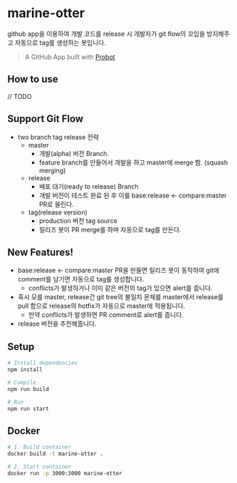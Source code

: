 # marine-otter
github app을 이용하여 개발 코드를 release 시 개발자가 git flow의 꼬임을 방지해주고 자동으로 tag를 생성하는 봇입니다.
> A GitHub App built with [Probot](https://github.com/probot/probot)



## How to use
// TODO

## Support Git Flow
- two branch tag release 전략
  - master
    - 개발(alpha) 버전 Branch.
    - feature branch를 만들어서 개발을 하고 master에 merge 함. (squash merging)  
  - release
    - 배포 대기(ready to release) Branch
    - 개발 버전이 테스트 완료 된 후 이를 base:release <- compare:master PR로 올린다. 
  - tag(release version)
    - production 버전 tag source
    - 릴리즈 봇이 PR merge를 하며 자동으로 tag를 만든다.

## New Features!
- base:release <- compare:master PR을 만들면 릴리즈 봇이 동작하여 git에 comment를 남기면 자동으로 tag를 생성합니다.
  - conflicts가 발생하거나 이미 같은 버전의 tag가 있으면 alert를 줍니다.
- 혹시 모를 master, release간 git tree의 불일치 문제를 master에서 release를 pull 함으로 release의 hotfix가 자동으로 master에 적용됩니다.
  - 만약 conflicts가 발생하면 PR comment로 alert를 줍니다.
- release 버전을 추천해줍니다.

## Setup
```sh
# Install dependencies
npm install

# Compile
npm run build

# Run
npm run start 
```

## Docker
```sh
# 1. Build container
docker build -t marine-otter .

# 2. Start container
docker run -p 3000:3000 marine-otter
```
